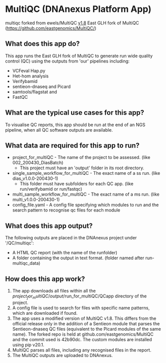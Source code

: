 # MultiQC (DNAnexus Platform App)

multiqc
forked from ewels/MultiQC [v1.8](https://github.com/ewels/MultiQC/)
East GLH fork of MultiQC (https://github.com/eastgenomics/MultiQC/)

## What does this app do?
This app runs the East GLH fork of MultiQC to generate run wide quality control (QC) using the outputs from 'our' pipelines including:
* VCFeval Hap.py
* Het-hom analysis
* Verifybamid
* sentieon-dnaseq and Picard
* samtools/flagstat and
* FastQC 

## What are the typical use cases for this app?
To visualise QC reports, this app should be run at the end of an NGS pipeline, when all QC software outputs are available.

## What data are required for this app to run?
* project_for_multiQC - The name of the project to be assessed. (like 002_200430_DiasBatch)
  * This project must have an 'output' folder in its root directory.
* single_sample_workflow_for_multiQC - The exact name of a ss run. (like dias_v1.0.0-200430-1) 
  * This folder must have subfolders for each QC app. (like run/verifybamid or run/fastqc)
* multi_sample_workflow_for_multiQC - The exact name of a ms run. (like multi_v1.0.0-200430-1) 
* config_file.yaml - A config file specifying which modules to run and the search pattern to recognise qc files for each module

## What does this app output?
The following outputs are placed in the DNAnexus project under '/QC/multiqc':
* A HTML QC report (with the name of the runfolder)
* A folder containing the output in text format. (folder named after run-multiqc_data)

## How does this app work?
1. The app downloads all files within all the $project_for_multiQC/output/$run_for_multiQC/QCapp directory of the project. 
2. A config file is used to search for files with specific name patterns, which are downloaded if found.
3. The app uses a modified version of MultiQC v1.8. This differs from the official release only in the addition of a Sentieon module that parses the Sentieon-dnaseq QC files (equivalent to the Picard modules of the same name). The forked repo is held at github.com/eastgenomics/MultiQC and the commit used is 42b90dc. The custom modules are installed using pip v20.1.
4. MultiQC parses all files, including any recognised files in the report.
5. The MultiQC outputs are uploaded to DNAnexus.
